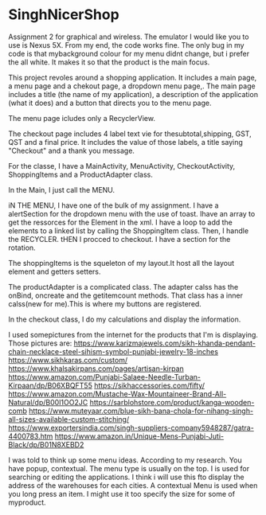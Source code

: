# SinghNicerShop
Assignment 2 for graphical and wireless.
The emulator I would like you to use is Nexus 5X.
From my end, the code works fine. The only bug in my code is that mybackground colour for my menu didnt change, but i prefer the all white.
It makes it so that the product is the main focus.

This project revoles around a shopping application. It includes a main page, a menu page and a chekout page, a dropdown menu page,. 
The main page includes a title
(the name of my application), a description of the application (what it does) and a button that directs you to the menu page.

The menu page icludes only a RecyclerView. 

The checkout page includes 4 label text vie for thesubtotal,shipping, GST, QST and a final price. It includes the value of those labels,
a title saying "Checkout" and a thank you message. 

For the classe, I have a MainActivity, MenuActivity, CheckoutActivity, ShoppingItems and a ProductAdapter class.

In the Main, I just call the MENU.

iN THE MENU, I have one of the bulk of my assignment. I have a alertSection for the dropdown menu with the use of toast. Ihave an array to get the ressorces for the Element in the xml. I have a loop to add the elements to a linked list by calling the ShoppingItem class. Then, I handle the RECYCLER. tHEN I procced to checkout.
I have a section for the rotation. 

The shoppingItems is the squeleton of my layout.It host all the layout element and getters setters.

The productAdapter is a complicated class. The adapter calss has the onBind, oncreate and the getitemcount methods. That class has a inner calss(new for me).This is where my buttons are registered.

In the checkout class, I do my calculations and display the information.

I used somepictures from the internet for the products that I'm is displaying. 
Those pictures are:
https://www.karizmajewels.com/sikh-khanda-pendant-chain-necklace-steel-sihism-symbol-punjabi-jewelry-18-inches
https://www.sikhkaras.com/custom/
https://www.khalsakirpans.com/pages/artisan-kirpan
https://www.amazon.com/Punjabi-Salaee-Needle-Turban-Kirpaan/dp/B06XBQFT55
https://sikhaccessories.com/fifty/
https://www.amazon.com/Mustache-Wax-Mountaineer-Brand-All-Natural/dp/B00I1OO2JC
https://sarblohstore.com/product/kanga-wooden-comb
https://www.muteyaar.com/blue-sikh-bana-chola-for-nihang-singh-all-sizes-available-custom-stitching/
https://www.exportersindia.com/singh-suppliers-company5948287/gatra-4400783.htm
https://www.amazon.in/Unique-Mens-Punjabi-Juti-Black/dp/B01N8XEBD2



I was told to think up some menu ideas. According to my research. You have popup, contextual. The menu type is usually on the top. I is used for searching or editing the applications. I think i will use this fto display the address of the warehouses for each cities. A contextual Menu is used when you long press an item. I might use it too specify the size for some of myproduct.


